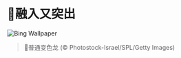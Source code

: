 # 🔖融入又突出

![Bing Wallpaper](https://www.bing.com/th?id=OHR.CuteChameleon_ZH-CN5029981236_1920x1080.jpg&rf=LaDigue_1920x1080.jpg&pid=hp)

> 📝普通变色龙 (© Photostock-Israel/SPL/Getty Images)

